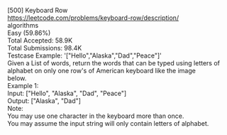 [500] Keyboard Row
<br>https://leetcode.com/problems/keyboard-row/description/
<br>algorithms
<br>Easy (59.86%)
<br>Total Accepted:    58.9K
<br>Total Submissions: 98.4K
<br>Testcase Example:  '["Hello","Alaska","Dad","Peace"]'
<br>Given a List of words, return the words that can be typed using letters of
<br>alphabet on only one row's of American keyboard like the image
<br>below. 
<br>Example 1:
<br>Input: ["Hello", "Alaska", "Dad", "Peace"]
<br>Output: ["Alaska", "Dad"]
<br>Note:
<br>You may use one character in the keyboard more than once.
<br>You may assume the input string will only contain letters of alphabet.
<br>